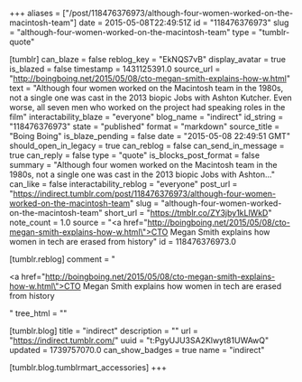 +++
aliases = ["/post/118476376973/although-four-women-worked-on-the-macintosh-team"]
date = 2015-05-08T22:49:51Z
id = "118476376973"
slug = "although-four-women-worked-on-the-macintosh-team"
type = "tumblr-quote"

[tumblr]
can_blaze = false
reblog_key = "EkNQS7vB"
display_avatar = true
is_blazed = false
timestamp = 1431125391.0
source_url = "http://boingboing.net/2015/05/08/cto-megan-smith-explains-how-w.html"
text = "Although four women worked on the Macintosh team in the 1980s, not a single one was cast in the 2013 biopic Jobs with Ashton Kutcher. Even worse, all seven men who worked on the project had speaking roles in the film"
interactability_blaze = "everyone"
blog_name = "indirect"
id_string = "118476376973"
state = "published"
format = "markdown"
source_title = "Boing Boing"
is_blaze_pending = false
date = "2015-05-08 22:49:51 GMT"
should_open_in_legacy = true
can_reblog = false
can_send_in_message = true
can_reply = false
type = "quote"
is_blocks_post_format = false
summary = "Although four women worked on the Macintosh team in the 1980s, not a single one was cast in the 2013 biopic Jobs with Ashton..."
can_like = false
interactability_reblog = "everyone"
post_url = "https://indirect.tumblr.com/post/118476376973/although-four-women-worked-on-the-macintosh-team"
slug = "although-four-women-worked-on-the-macintosh-team"
short_url = "https://tmblr.co/ZY3jby1kLlWkD"
note_count = 1.0
source = "<a href=\"http://boingboing.net/2015/05/08/cto-megan-smith-explains-how-w.html\">CTO Megan Smith explains how women in tech are erased from history</a>"
id = 118476376973.0

[tumblr.reblog]
comment = "<p><a href=\"http://boingboing.net/2015/05/08/cto-megan-smith-explains-how-w.html\">CTO Megan Smith explains how women in tech are erased from history</a></p>"
tree_html = ""

[tumblr.blog]
title = "indirect"
description = ""
url = "https://indirect.tumblr.com/"
uuid = "t:PgyUJU3SA2Klwyt81UWAwQ"
updated = 1739757070.0
can_show_badges = true
name = "indirect"

[tumblr.blog.tumblrmart_accessories]
+++

